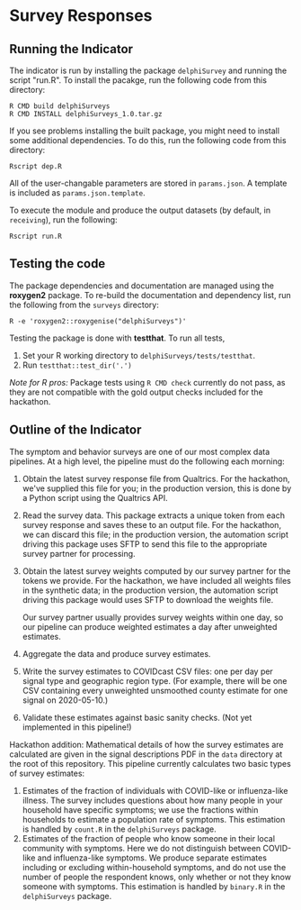 # Survey Responses

## Running the Indicator

The indicator is run by installing the package `delphiSurvey` and running the script
"run.R". To install the pacakge, run the following code from this directory:

```
R CMD build delphiSurveys
R CMD INSTALL delphiSurveys_1.0.tar.gz
```

If you see problems installing the built package, you might need to install some additional dependencies.
To do this, run the following code from this directory:

```
Rscript dep.R
```

All of the user-changable parameters are stored in `params.json`. A template is
included as `params.json.template`.

To execute the module and produce the output datasets (by default, in
`receiving`), run the following:

```
Rscript run.R
```

## Testing the code

The package dependencies and documentation are managed using the **roxygen2** package. To
re-build the documentation and dependency list, run the following from the `surveys`
directory:

```
R -e 'roxygen2::roxygenise("delphiSurveys")'
```

Testing the package is done with **testthat**. To run all tests,

1. Set your R working directory to `delphiSurveys/tests/testthat`.
2. Run `testthat::test_dir('.')`

*Note for R pros:* Package tests using `R CMD check` currently do not pass, as
they are not compatible with the gold output checks included for the hackathon.

## Outline of the Indicator

The symptom and behavior surveys are one of our most complex data pipelines. At
a high level, the pipeline must do the following each morning:

1. Obtain the latest survey response file from Qualtrics. For the hackathon,
   we've supplied this file for you; in the production version, this is done by
   a Python script using the Qualtrics API.
2. Read the survey data. This package extracts a unique token from each survey
   response and saves these to an output file. For the hackathon, we can discard
   this file; in the production version, the automation script driving this
   package uses SFTP to send this file to the appropriate survey partner for
   processing.
3. Obtain the latest survey weights computed by our survey partner for the
   tokens we provide. For the hackathon, we have included all weights files in
   the synthetic data; in the production version, the automation script driving
   this package would uses SFTP to download the weights file.
   
   Our survey partner usually provides survey weights within one day, so our
   pipeline can produce weighted estimates a day after unweighted estimates.
4. Aggregate the data and produce survey estimates.
5. Write the survey estimates to COVIDcast CSV files: one per day per signal
   type and geographic region type. (For example, there will be one CSV
   containing every unweighted unsmoothed county estimate for one signal on
   2020-05-10.)
6. Validate these estimates against basic sanity checks. (Not yet implemented in
   this pipeline!)

Hackathon addition: Mathematical details of how the survey estimates are
calculated are given in the signal descriptions PDF in the `data` directory at
the root of this repository. This pipeline currently calculates two basic types
of survey estimates:

1. Estimates of the fraction of individuals with COVID-like or influenza-like
   illness. The survey includes questions about how many people in your
   household have specific symptoms; we use the fractions within households to
   estimate a population rate of symptoms. This estimation is handled by
   `count.R` in the `delphiSurveys` package.
2. Estimates of the fraction of people who know someone in their local community
   with symptoms. Here we do not distinguish between COVID-like and
   influenza-like symptoms. We produce separate estimates including or excluding
   within-household symptoms, and do not use the number of people the respondent
   knows, only whether or not they know someone with symptoms. This estimation
   is handled by `binary.R` in the `delphiSurveys` package.
